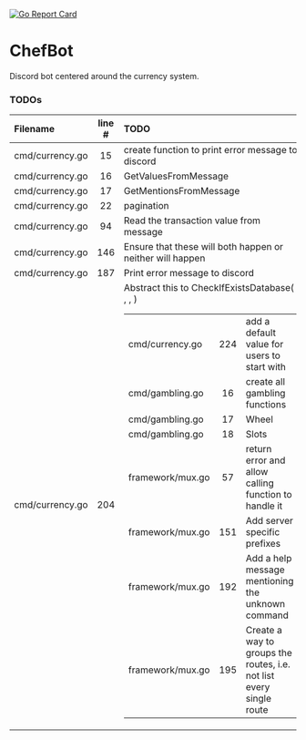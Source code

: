 [![Go Report Card](https://goreportcard.com/badge/github.com/santichu95/ChefBot)](https://goreportcard.com/report/github.com/santichu95/ChefBot)

# ChefBot
Discord bot centered around the currency system.
### TODOs
| Filename | line # | TODO
|:------|:------:|:------
| cmd/currency.go | 15 | create function to print error message to discord
| cmd/currency.go | 16 | GetValuesFromMessage
| cmd/currency.go | 17 | GetMentionsFromMessage
| cmd/currency.go | 22 | pagination
| cmd/currency.go | 94 | Read the transaction value from message
| cmd/currency.go | 146 | Ensure that these will both happen or neither will happen
| cmd/currency.go | 187 | Print error message to discord
| cmd/currency.go | 204 | Abstract this to CheckIfExistsDatabase( <DB>, <table name>, <Primary Key>)
| cmd/currency.go | 224 | add a default value for users to start with
| cmd/gambling.go | 16 | create all gambling functions
| cmd/gambling.go | 17 | Wheel
| cmd/gambling.go | 18 | Slots
| framework/mux.go | 57 | return error and allow calling function to handle it
| framework/mux.go | 151 | Add server specific prefixes
| framework/mux.go | 192 | Add a help message mentioning the unknown command
| framework/mux.go | 195 | Create a way to groups the routes, i.e. not list every single route
